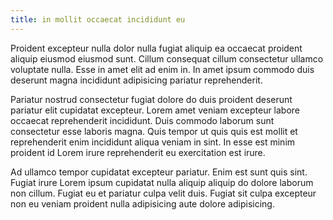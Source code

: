 ```yaml
---
title: in mollit occaecat incididunt eu
---
```


Proident excepteur nulla dolor nulla fugiat aliquip ea occaecat proident aliquip eiusmod eiusmod sunt. Cillum consequat cillum consectetur ullamco voluptate nulla. Esse in amet elit ad enim in. In amet ipsum commodo duis deserunt magna incididunt adipisicing pariatur reprehenderit.

Pariatur nostrud consectetur fugiat dolore do duis proident deserunt pariatur elit cupidatat excepteur. Lorem amet veniam excepteur labore occaecat reprehenderit incididunt. Duis commodo laborum sunt consectetur esse laboris magna. Quis tempor ut quis quis est mollit et reprehenderit enim incididunt aliqua veniam in sint. In esse est minim proident id Lorem irure reprehenderit eu exercitation est irure.

Ad ullamco tempor cupidatat excepteur pariatur. Enim est sunt quis sint. Fugiat irure Lorem ipsum cupidatat nulla aliquip aliquip do dolore laborum non cillum. Fugiat eu et pariatur culpa velit duis. Fugiat sit culpa excepteur non eu veniam proident nulla adipisicing aute dolore adipisicing.